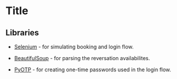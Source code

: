 # Title

## Libraries
- [Selenium] - for simulating booking and login flow.
- [BeautifulSoup]  - for parsing the reversation availabilites. 
- [PyOTP] - for creating one-time passwords used in the login flow.


   [Selenium]: <https://www.selenium.dev/>
   [PyOTP]: <https://github.com/pyauth/pyotp>
   [BeautifulSoup]: <https://www.crummy.com/software/BeautifulSoup/>
   